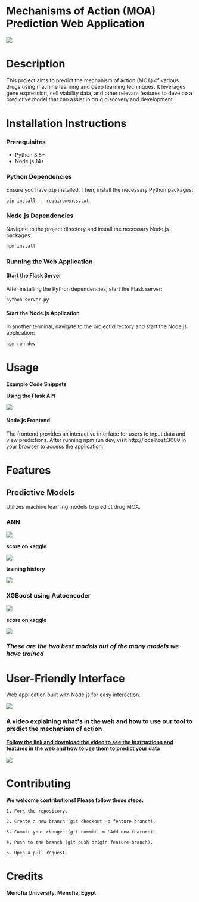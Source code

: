 # Mechanisms of Action (MOA) Prediction Web Application

![](https://github.com/Xmen3em/Mechanism-Of-Action-Graduation-Project-/blob/main/maxresdefault.jpg)

# Description
This project aims to predict the mechanism of action (MOA) of various drugs using machine learning and deep learning techniques. It leverages gene expression, cell viability data, and other relevant features to develop a predictive model that can assist in drug discovery and development.

# Installation Instructions

### Prerequisites
- Python 3.8+
- Node.js 14+

### Python Dependencies
Ensure you have `pip` installed. Then, install the necessary Python packages:

```bash
pip install -r requirements.txt
```
### Node.js Dependencies
Navigate to the project directory and install the necessary Node.js packages:

```bash
npm install
```
### Running the Web Application
#### Start the Flask Server
After installing the Python dependencies, start the Flask server:

```bash
python server.py
```

#### Start the Node.js Application
In another terminal, navigate to the project directory and start the Node.js application:

```bash
npm run dev
```

# Usage
**Example Code Snippets**

**Using the Flask API**

![](https://github.com/Xmen3em/Mechanism-Of-Action-Graduation-Project-/blob/main/Screenshot%202024-07-06%20020723.png)

#### Node.js Frontend

The frontend provides an interactive interface for users to input data and view predictions. After running npm run dev, visit http://localhost:3000 in your browser to access the application.

# Features

## Predictive Models
Utilizes machine learning models to predict drug MOA.

### ANN
![](https://github.com/Xmen3em/Mechanism-Of-Action-Graduation-Project-/blob/main/Screenshot%202024-07-11%20232829.png)

**score on kaggle**

![](https://github.com/Xmen3em/Mechanism-Of-Action-Graduation-Project-/blob/main/autoencoder%20%2B%20neural%20network/Screenshot%20from%202024-05-20%2023-20-05.png)

**training history**

![](https://github.com/Xmen3em/Mechanism-Of-Action-Graduation-Project-/blob/main/autoencoder%20%2B%20neural%20network/__results___16_1.png)

### XGBoost using Autoencoder
![](https://github.com/Xmen3em/Mechanism-Of-Action-Graduation-Project-/blob/main/Screenshot%202024-07-11%20233600.png)

**score on kaggle**

![](https://github.com/Xmen3em/Mechanism-Of-Action-Graduation-Project-/blob/main/xgboost/xgboost_autoencoder/score.png)

### *These are the two best models out of the many models we have trained*

# User-Friendly Interface
Web application built with Node.js for easy interaction.

![](https://github.com/Xmen3em/Mechanism-Of-Action-Graduation-Project-/blob/main/Screenshot%202024-07-12%20000419.png)

### **A video explaining what's in the web and how to use our tool to predict the mechanism of action**
**[Follow the link and download the video to see the instructions and features in the web and how to use them to predict your data](https://github.com/Xmen3em/Mechanism-Of-Action-Graduation-Project-/blob/main/2024%2C_3_19_17_pm_(copy)%20(1080p).mp4)**
 
![](https://github.com/Xmen3em/Mechanism-Of-Action-Graduation-Project-/blob/main/Screenshot%202024-07-12%20000500.png)

# Contributing

**We welcome contributions! Please follow these steps:**

    1. Fork the repository.

    2. Create a new branch (git checkout -b feature-branch).

    3. Commit your changes (git commit -m 'Add new feature).

    4. Push to the branch (git push origin feature-branch).

    5. Open a pull request.

# Credits
#### Menofia University, Menofia, Egypt